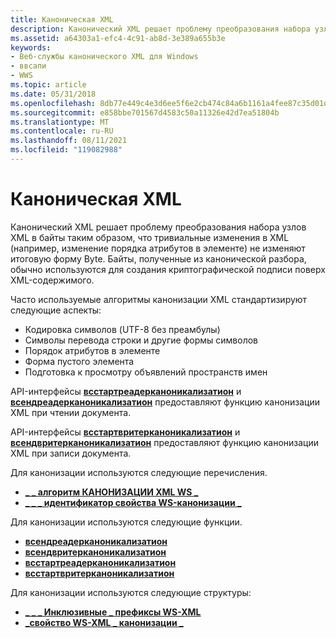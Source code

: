```yaml
---
title: Каноническая XML
description: Канонический XML решает проблему преобразования набора узлов XML в байты таким образом, что тривиальные изменения в XML (например, изменение порядка атрибутов в элементе) не изменяют итоговую форму Byte.
ms.assetid: a64303a1-efc4-4c91-ab8d-3e389a655b3e
keywords:
- Веб-службы канонического XML для Windows
- ввсапи
- WWS
ms.topic: article
ms.date: 05/31/2018
ms.openlocfilehash: 8db77e449c4e3d6ee5f6e2cb474c84a6b1161a4fee87c35d01d278882b178cc7
ms.sourcegitcommit: e858bbe701567d4583c50a11326e42d7ea51804b
ms.translationtype: MT
ms.contentlocale: ru-RU
ms.lasthandoff: 08/11/2021
ms.locfileid: "119082988"
---
```

# <a name="xml-canonicalization"></a>Каноническая XML

Канонический XML решает проблему преобразования набора узлов XML в байты таким образом, что тривиальные изменения в XML (например, изменение порядка атрибутов в элементе) не изменяют итоговую форму Byte. Байты, полученные из канонической разбора, обычно используются для создания криптографической подписи поверх XML-содержимого.


Часто используемые алгоритмы канонизации XML стандартизируют следующие аспекты:

-   Кодировка символов (UTF-8 без преамбулы)
-   Символы перевода строки и другие формы символов
-   Порядок атрибутов в элементе
-   Форма пустого элемента
-   Подготовка к просмотру объявлений пространств имен

API-интерфейсы [**всстартреадерканоникализатион**](/windows/desktop/api/WebServices/nf-webservices-wsstartreadercanonicalization) и [**всендреадерканоникализатион**](/windows/desktop/api/WebServices/nf-webservices-wsendreadercanonicalization) предоставляют функцию канонизации XML при чтении документа.

API-интерфейсы [**всстартвритерканоникализатион**](/windows/desktop/api/WebServices/nf-webservices-wsstartwritercanonicalization) и [**всендвритерканоникализатион**](/windows/desktop/api/WebServices/nf-webservices-wsendwritercanonicalization) предоставляют функцию канонизации XML при записи документа.

Для канонизации используются следующие перечисления.

-   [**\_ \_ алгоритм КАНОНИЗАЦИИ XML WS \_**](/windows/desktop/api/WebServices/ne-webservices-ws_xml_canonicalization_algorithm)
-   [**\_ \_ \_ идентификатор свойства WS-канонизации \_**](/windows/desktop/api/WebServices/ne-webservices-ws_xml_canonicalization_property_id)

Для канонизации используются следующие функции.

-   [**всендреадерканоникализатион**](/windows/desktop/api/WebServices/nf-webservices-wsendreadercanonicalization)
-   [**всендвритерканоникализатион**](/windows/desktop/api/WebServices/nf-webservices-wsendwritercanonicalization)
-   [**всстартреадерканоникализатион**](/windows/desktop/api/WebServices/nf-webservices-wsstartreadercanonicalization)
-   [**всстартвритерканоникализатион**](/windows/desktop/api/WebServices/nf-webservices-wsstartwritercanonicalization)

Для канонизации используются следующие структуры:

-   [**\_ \_ \_ Инклюзивные \_ префиксы WS-XML**](/windows/desktop/api/WebServices/ns-webservices-ws_xml_canonicalization_inclusive_prefixes)
-   [**\_свойство WS-XML \_ канонизации \_**](/windows/desktop/api/WebServices/ns-webservices-ws_xml_canonicalization_property)

 

 




